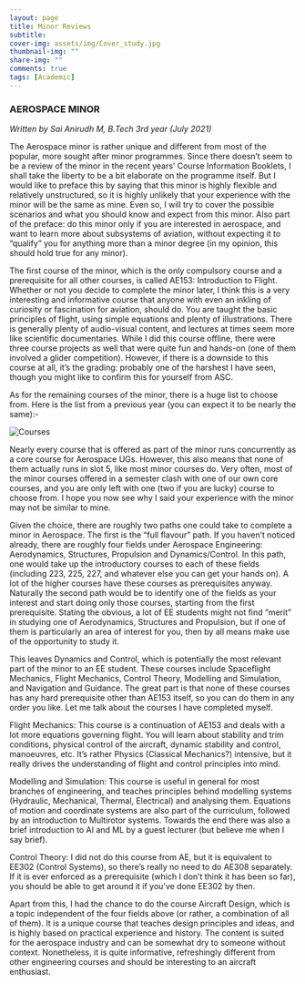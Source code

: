 ```yaml
---
layout: page
title: Minor Reviews
subtitle: 
cover-img: assets/img/Cover_study.jpg
thumbnail-img: ""
share-img: ""
comments: true
tags: [Academic]
---
```


### AEROSPACE MINOR

_Written by Sai Anirudh M, B.Tech 3rd year (July 2021)_

The Aerospace minor is rather unique and different from most of the popular, more sought after minor programmes. Since there doesn’t seem to be a review of the minor in the recent years’ Course Information Booklets, I shall take the liberty to be a bit elaborate on the programme itself. But I would like to preface this by saying that this minor is highly flexible and relatively unstructured, so it is highly unlikely that your experience with the minor will be the same as mine. Even so, I will try to cover the possible scenarios and what you should know and expect from this minor. Also part of the preface: do this minor only if you are interested in aerospace, and want to learn more about subsystems of aviation, without expecting it to “qualify” you for anything more than a minor degree (in my opinion, this should hold true for any minor). 

The first course of the minor, which is the only compulsory course and a prerequisite for all other courses, is called AE153: Introduction to Flight. Whether or not you decide to complete the minor later, I think this is a very interesting and informative course that anyone with even an inkling of curiosity or fascination for aviation, should do. You are taught the basic principles of flight, using simple equations and plenty of illustrations. There is generally plenty of audio-visual content, and lectures at times seem more like scientific documentaries. While I did this course offline, there were three course projects as well that were quite fun and hands-on (one of them involved a glider competition). However, if there is a downside to this course at all, it’s the grading: probably one of the harshest I have seen, though you might like to confirm this for yourself from ASC. 

As for the remaining courses of the minor, there is a huge list to choose from. Here is the list from a previous year (you can expect it to be nearly the same):-

![Courses](Aerospace.png)

Nearly every course that is offered as part of the minor runs concurrently as a core course for Aerospace UGs. However, this also means that none of them actually runs in slot 5, like most minor courses do. Very often, most of the minor courses offered in a semester clash with one of our own core courses, and you are only left with one (two if you are lucky) course to choose from. I hope you now see why I said your experience with the minor may not be similar to mine. 

Given the choice, there are roughly two paths one could take to complete a minor in Aerospace. The first is the “full flavour” path. If you haven’t noticed already, there are roughly four fields under Aerospace Engineering: Aerodynamics, Structures, Propulsion and Dynamics/Control. In this path, one would take up the introductory courses to each of these fields (including 223, 225, 227, and whatever else you can get your hands on). A lot of the higher courses have these courses as prerequisites anyway. Naturally the second path would be to identify one of the fields as your interest and start doing only those courses, starting from the first prerequisite. Stating the obvious, a lot of EE students might not find “merit” in studying one of Aerodynamics, Structures and Propulsion, but if one of them is particularly an area of interest for you, then by all means make use of the opportunity to study it. 

This leaves Dynamics and Control, which is potentially the most relevant part of the minor to an EE student. These courses include Spaceflight Mechanics, Flight Mechanics, Control Theory, Modelling and Simulation, and Navigation and Guidance. The great part is that none of these courses has any hard prerequisite other than AE153 itself, so you can do them in any order you like. Let me talk about the courses I have completed myself. 

Flight Mechanics: This course is a continuation of AE153 and deals with a lot more equations governing flight. You will learn about stability and trim conditions, physical control of the aircraft, dynamic stability and control, manoeuvres, etc. It’s rather Physics (Classical Mechanics?) intensive, but it really drives the understanding of flight and control principles into mind. 

Modelling and Simulation: This course is useful in general for most branches of engineering, and teaches principles behind modelling systems (Hydraulic, Mechanical, Thermal, Electrical) and analysing them. Equations of motion and coordinate systems are also part of the curriculum, followed by an introduction to Multirotor systems. Towards the end there was also a brief introduction to AI and ML by a guest lecturer (but believe me when I say brief). 

Control Theory: I did not do this course from AE, but it is equivalent to EE302 (Control Systems), so there’s really no need to do AE308 separately. If it is ever enforced as a prerequisite (which I don’t think it has been so far), you should be able to get around it if you’ve done EE302 by then. 

Apart from this, I had the chance to do the course Aircraft Design, which is a topic independent of the four fields above (or rather, a combination of all of them). It is a unique course that teaches design principles and ideas, and is highly based on practical experience and history. The content is suited for the aerospace industry and can be somewhat dry to someone without context. Nonetheless, it is quite informative, refreshingly different from other engineering courses and should be interesting to an aircraft enthusiast.

